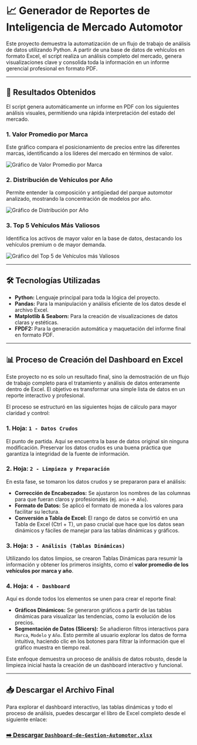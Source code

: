 # 📈 Generador de Reportes de Inteligencia de Mercado Automotor

Este proyecto demuestra la automatización de un flujo de trabajo de análisis de datos utilizando Python. A partir de una base de datos de vehículos en formato Excel, el script realiza un análisis completo del mercado, genera visualizaciones clave y consolida toda la información en un informe gerencial profesional en formato PDF.

---

## 🚀 **Resultados Obtenidos**

El script genera automáticamente un informe en PDF con los siguientes análisis visuales, permitiendo una rápida interpretación del estado del mercado.

### 1. Valor Promedio por Marca
Este gráfico compara el posicionamiento de precios entre las diferentes marcas, identificando a los líderes del mercado en términos de valor.

![Gráfico de Valor Promedio por Marca](grafico_valor_marca.png)

### 2. Distribución de Vehículos por Año
Permite entender la composición y antigüedad del parque automotor analizado, mostrando la concentración de modelos por año.

![Gráfico de Distribución por Año](grafico_distribucion_anio.png)

### 3. Top 5 Vehículos Más Valiosos
Identifica los activos de mayor valor en la base de datos, destacando los vehículos premium o de mayor demanda.

![Gráfico del Top 5 de Vehículos más Valiosos](grafico_top_5.png)

---

## 🛠️ **Tecnologías Utilizadas**

* **Python:** Lenguaje principal para toda la lógica del proyecto.
* **Pandas:** Para la manipulación y análisis eficiente de los datos desde el archivo Excel.
* **Matplotlib & Seaborn:** Para la creación de visualizaciones de datos claras y estéticas.
* **FPDF2:** Para la generación automática y maquetación del informe final en formato PDF.

---

## 📊 **Proceso de Creación del Dashboard en Excel**

Este proyecto no es solo un resultado final, sino la demostración de un flujo de trabajo completo para el tratamiento y análisis de datos enteramente dentro de Excel. El objetivo es transformar una simple lista de datos en un reporte interactivo y profesional.

El proceso se estructuró en las siguientes hojas de cálculo para mayor claridad y control:

### 1. **Hoja: `1 - Datos Crudos`**
El punto de partida. Aquí se encuentra la base de datos original sin ninguna modificación. Preservar los datos crudos es una buena práctica que garantiza la integridad de la fuente de información.

### 2. **Hoja: `2 - Limpieza y Preparación`**
En esta fase, se tomaron los datos crudos y se prepararon para el análisis:
* **Corrección de Encabezados:** Se ajustaron los nombres de las columnas para que fueran claros y profesionales (ej. `anio` -> `Año`).
* **Formato de Datos:** Se aplicó el formato de moneda a los valores para facilitar su lectura.
* **Conversión a Tabla de Excel:** El rango de datos se convirtió en una Tabla de Excel (Ctrl + T), un paso crucial que hace que los datos sean dinámicos y fáciles de manejar para las tablas dinámicas y gráficos.

### 3. **Hoja: `3 - Análisis (Tablas Dinámicas)`**
Utilizando los datos limpios, se crearon Tablas Dinámicas para resumir la información y obtener los primeros insights, como el **valor promedio de los vehículos por marca y año**.

### 4. **Hoja: `4 - Dashboard`**
Aquí es donde todos los elementos se unen para crear el reporte final:
* **Gráficos Dinámicos:** Se generaron gráficos a partir de las tablas dinámicas para visualizar las tendencias, como la evolución de los precios.
* **Segmentación de Datos (Slicers):** Se añadieron filtros interactivos para `Marca`, `Modelo` y `Año`. Esto permite al usuario explorar los datos de forma intuitiva, haciendo clic en los botones para filtrar la información que el gráfico muestra en tiempo real.

Este enfoque demuestra un proceso de análisis de datos robusto, desde la limpieza inicial hasta la creación de un dashboard interactivo y funcional.

---

## 📥 **Descargar el Archivo Final**

Para explorar el dashboard interactivo, las tablas dinámicas y todo el proceso de análisis, puedes descargar el libro de Excel completo desde el siguiente enlace:

### [➡️ **Descargar `Dashboard-de-Gestion-Automotor.xlsx`**](Dashboard-de-Gestion-Automotor.xlsx)
